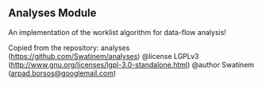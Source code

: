 ## Analyses Module

An implementation of the worklist algorithm for data-flow analysis!

Copied from the repository: analyses (https://github.com/Swatinem/analyses)
@license LGPLv3 (http://www.gnu.org/licenses/lgpl-3.0-standalone.html)
@author Swatinem (arpad.borsos@googlemail.com)
 

